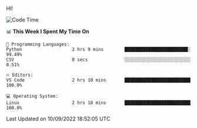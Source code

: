 HI! 
<!--START_SECTION:waka-->
![Code Time](http://img.shields.io/badge/Code%20Time-109%20hrs%2036%20mins-blue)

📊 **This Week I Spent My Time On** 

```text
💬 Programming Languages: 
Python                   2 hrs 9 mins        ████████████████████████░   99.49% 
CSV                      0 secs              ░░░░░░░░░░░░░░░░░░░░░░░░░   0.51%

🔥 Editors: 
VS Code                  2 hrs 10 mins       █████████████████████████   100.0%

💻 Operating System: 
Linux                    2 hrs 10 mins       █████████████████████████   100.0%

```


 Last Updated on 10/09/2022 18:52:05 UTC
<!--END_SECTION:waka-->
